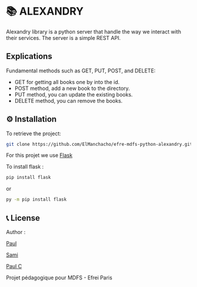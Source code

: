 # 📚 ALEXANDRY

Alexandry library is a python server that handle the way we interact with their services. The server is a simple REST API.

## Explications

Fundamental methods such as GET, PUT, POST, and DELETE:

- GET for getting all books one by into the id.
- POST method, add a new book to the directory.
- PUT method, you can update the existing books.
- DELETE method, you can remove the books.

## ⚙ Installation

To retrieve the project:

```bash
git clone https://github.com/ElManchacho/efre-mdfs-python-alexandry.git
```

For this projet we use [Flask](https://flask.palletsprojects.com/en/2.0.x/)

To install flask :

```bash
pip install flask
```

or

```bash
py -m pip install flask
```

## 📞 License

Author : 

[Paul](https://github.com/ElManchacho)

[Sami]()

[Paul C](https://github.com/PaulCollas)

Projet pédagogique pour MDFS - Efrei Paris